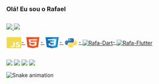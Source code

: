 ### Olá! Eu sou o Rafael

##

<div>
  <a href="https://beacons.ai/rafael-rs19">
  <img height="160em" src="https://github-readme-stats.vercel.app/api?username=rafael-rs19&show_icons=true&theme=dracula&include_all_commits=true&count_private=true"/>
  <img height="160em" src="https://github-readme-stats.vercel.app/api/top-langs/?username=rafael-rs19&layout=compact&langs_count-16&theme=dracula"/>
</div>

<div style="display: inline_block"><br>
  <img align="center" alt="Rafa-Js" height="30" width="40" src="https://raw.githubusercontent.com/devicons/devicon/master/icons/javascript/javascript-plain.svg">-
  <img align="center" alt="Rafa-HTML" height="30" width="40" src="https://raw.githubusercontent.com/devicons/devicon/master/icons/html5/html5-original.svg">-
  <img align="center" alt="Rafa-CSS" height="30" width="40" src="https://raw.githubusercontent.com/devicons/devicon/master/icons/css3/css3-original.svg">-
  <img align="center" alt="Rafa-Python" height="30" width="40" src="https://raw.githubusercontent.com/devicons/devicon/master/icons/python/python-original.svg">-
  <img align="center" alt="Rafa-Dart" height="30" width="40" src="https://cdn.jsdelivr.net/gh/devicons/devicon/icons/dart/dart-original.svg">-
  <img align="center" alt="Rafa-Flutter" height="30" width="40" src="https://cdn.jsdelivr.net/gh/devicons/devicon/icons/flutter/flutter-original.svg">
  

</div>
  
##
  
<div>
  <a href="https://www.youtube.com/channel/UCfk_z_RS25_ezHYlnWNuQrA" target="_blank"><img src="https://img.shields.io/badge/Youtube-FF0000?style=for-the-badge&logo=youtube&logoColor=white" target="_blank"></a>
  <a href="https://www.instagram.com/chaos_th.art/" target="_blank"><img src="https://img.shields.io/badge/-Instagram-%23E4405F?style=for-the-badge&logo=instagram&logoColor=white" target="_blank"></a>
  <a href = "mailto:rr337262@gmail.com" target="_blank"><img src="https://img.shields.io/badge/Gmail-D14836?style=for-the-badge&logo=gmail&logoColor=white" target="_blank"></a>
  <a href="https://www.linkedin.com/in/rafael-rodrigues-566365225/" target="_blank"><img src="https://img.shields.io/badge/LinkedIn-0077B5?style=for-the-badge&logo=linkedin&logoColor=white" target="_blank"></a>
</div>
  
![Snake animation](https://github.com/rafael-rs19/rafael-rs19/blob/output/github-contribution-grid-snake.svg)
